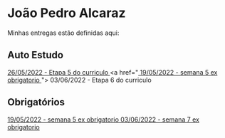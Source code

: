 # João Pedro Alcaraz
Minhas entregas estão definidas aqui:
## Auto Estudo
<a href="https://github.com/joaoalca/Modulo-2/tree/main/03_AUT_EST_ENTREGA/Semana%206/DB%20Curriculo"> 26/05/2022 - Etapa 5 do curriculo </a>
<a href="<a href="https://github.com/joaoalca/Modulo-2/tree/main/04_AUT_EST_EX_OBRIGATORIOS/Semana%205/Exerc%C3%ADcios%20obrigat%C3%B3rios"> 19/05/2022 - semana 5 ex obrigatorio </a>"> 03/06/2022 - Etapa 6 do curriculo </a>
## Obrigatórios
<a href="https://github.com/joaoalca/Modulo-2/tree/main/04_AUT_EST_EX_OBRIGATORIOS/Semana%205/Exerc%C3%ADcios%20obrigat%C3%B3rios"> 19/05/2022 - semana 5 ex obrigatorio </a>
<a href="https://github.com/joaoalca/Modulo-2/tree/main/04_AUT_EST_EX_OBRIGATORIOS/Semana%207/Exercicios%20obriagat%C3%B3tios%20-%207"> 03/06/2022 - semana 7 ex obrigatorio </a>
